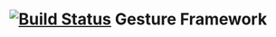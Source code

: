[![Build Status](https://travis-ci.org/dmikhievich/gesture.svg?branch=master)](https://travis-ci.org/dmikhievich/gesture)
Gesture Framework
===============
